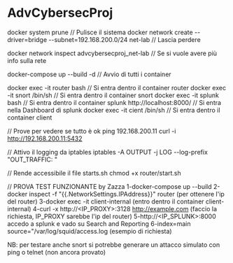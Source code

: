 # AdvCybersecProj

docker system prune // Pulisce il sistema 
docker network create --driver=bridge --subnet=192.168.200.0/24 net-lab  // Lascia perdere 

docker network inspect advcybersecproj_net-lab  // Se si vuole avere più info sulla rete

docker-compose up --build -d // Avvio di tutti i container


docker exec -it router bash // Si entra dentro il container router
docker exec -it snort /bin/sh // Si entra dentro il container snort
docker exec -it splunk bash // Si entra dentro il container splunk
http://localhost:8000/  // Si entra nella Dashboard di splunk
docker exec -it cient /bin/sh // Si entra dentro il container client

// Prove per vedere se tutto è ok
ping 192.168.200.11
curl -i http://192.168.200.11:5432

// Attivo il logging da iptables
iptables -A OUTPUT -j LOG --log-prefix "OUT_TRAFFIC: "

// Rende accessibile il file starts.sh
chmod +x router/start.sh

// PROVA TEST FUNZIONANTE by Zazza
1-docker-compose up --build
2-docker inspect -f "{{.NetworkSettings.IPAddress}}" router (per ottenere l'ip del router)
3-docker exec -it client-internal (entro dentro il container client-internal)
4-curl -x http://<IP_PROXY>:3128 http://example.com (faccio la richiesta, IP_PROXY sarebbe l'ip del router)
5-http://<IP_SPLUNK>:8000 accedo a splunk e vado su Search and Reporting
6-index=main source="/var/log/squid/access.log (esempio di richiesta)

NB: per testare anche snort si potrebbe generare un attacco simulato con ping o telnet (non ancora provato)
